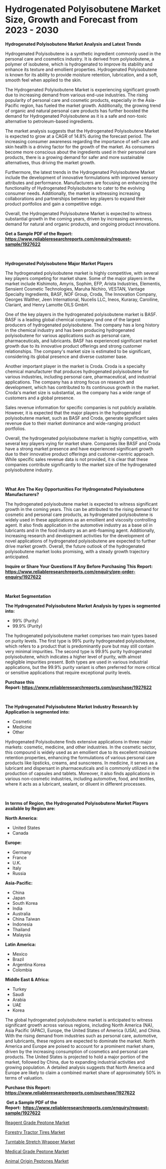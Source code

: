 <p><h1>Hydrogenated Polyisobutene Market Size, Growth and Forecast from 2023 - 2030</h1></p><p><strong>Hydrogenated Polyisobutene Market Analysis and Latest Trends</strong></p>
<p><p>Hydrogenated Polyisobutene is a synthetic ingredient commonly used in the personal care and cosmetics industry. It is derived from polyisobutene, a polymer of isobutene, which is hydrogenated to improve its stability and enhance its texture and emollient properties. Hydrogenated Polyisobutene is known for its ability to provide moisture retention, lubrication, and a soft, smooth feel when applied to the skin.</p><p>The Hydrogenated Polyisobutene Market is experiencing significant growth due to increasing demand from various end-use industries. The rising popularity of personal care and cosmetic products, especially in the Asia-Pacific region, has fueled the market growth. Additionally, the growing trend of organic and natural personal care products has further boosted the demand for Hydrogenated Polyisobutene as it is a safe and non-toxic alternative to petroleum-based ingredients.</p><p>The market analysis suggests that the Hydrogenated Polyisobutene Market is expected to grow at a CAGR of 14.8% during the forecast period. The increasing consumer awareness regarding the importance of self-care and skin health is a driving factor for the growth of the market. As consumers become more conscious about the ingredients used in their personal care products, there is a growing demand for safer and more sustainable alternatives, thus driving the market growth.</p><p>Furthermore, the latest trends in the Hydrogenated Polyisobutene Market include the development of innovative formulations with improved sensory attributes and performance. Manufacturers are focusing on enhancing the functionality of Hydrogenated Polyisobutene to cater to the evolving consumer needs. Additionally, the market is witnessing increasing collaborations and partnerships between key players to expand their product portfolios and gain a competitive edge.</p><p>Overall, the Hydrogenated Polyisobutene Market is expected to witness substantial growth in the coming years, driven by increasing awareness, demand for natural and organic products, and ongoing product innovations.</p></p>
<p><strong>Get a Sample PDF of the Report:&nbsp; <a href="https://www.reliableresearchreports.com/enquiry/request-sample/1927622">https://www.reliableresearchreports.com/enquiry/request-sample/1927622</a></strong></p>
<p>&nbsp;</p>
<p><strong>Hydrogenated Polyisobutene Major Market Players</strong></p>
<p><p>The hydrogenated polyisobutene market is highly competitive, with several key players competing for market share. Some of the major players in the market include Kishimoto, Amyris, Sophim, EFP, Arista Industries, Elementis, Sensient Cosmetic Technologies, Maruha Nichiro, VESTAN, Vantage Specialty Ingredients, BASF, NOF Group, Croda, The Innovation Company, Georges Walther, Jeen International, Nucelis LLC, Ineos, Kuraray, Caroiline, Clariant, and Henry Lamotte OILS GmbH.</p><p>One of the key players in the hydrogenated polyisobutene market is BASF. BASF is a leading global chemical company and one of the largest producers of hydrogenated polyisobutene. The company has a long history in the chemical industry and has been producing hydrogenated polyisobutene for various applications such as personal care, pharmaceuticals, and lubricants. BASF has experienced significant market growth due to its innovative product offerings and strong customer relationships. The company's market size is estimated to be significant, considering its global presence and diverse customer base.</p><p>Another important player in the market is Croda. Croda is a specialty chemical manufacturer that produces hydrogenated polyisobutene for various industries, including personal care, pharmaceutical, and industrial applications. The company has a strong focus on research and development, which has contributed to its continuous growth in the market. Croda's market size is substantial, as the company has a wide range of customers and a global presence.</p><p>Sales revenue information for specific companies is not publicly available. However, it is expected that the major players in the hydrogenated polyisobutene market, such as BASF and Croda, generate significant sales revenue due to their market dominance and wide-ranging product portfolios.</p><p>Overall, the hydrogenated polyisobutene market is highly competitive, with several key players vying for market share. Companies like BASF and Croda have a strong market presence and have experienced significant growth due to their innovative product offerings and customer-centric approach. While specific sales revenue data is not provided, it is clear that these companies contribute significantly to the market size of the hydrogenated polyisobutene industry.</p></p>
<p>&nbsp;</p>
<p><strong>What Are The Key Opportunities For Hydrogenated Polyisobutene Manufacturers?</strong></p>
<p><p>The hydrogenated polyisobutene market is expected to witness significant growth in the coming years. This can be attributed to the rising demand for cosmetic and personal care products, as hydrogenated polyisobutene is widely used in these applications as an emollient and viscosity controlling agent. It also finds application in the automotive industry as a base oil in lubricants and in the food industry as an anti-foaming agent. Additionally, increasing research and development activities for the development of novel applications of hydrogenated polyisobutene are expected to further drive market growth. Overall, the future outlook of the hydrogenated polyisobutene market looks promising, with a steady growth trajectory anticipated.</p></p>
<p><strong>Inquire or Share Your Questions If Any Before Purchasing This Report: <a href="https://www.reliableresearchreports.com/enquiry/pre-order-enquiry/1927622">https://www.reliableresearchreports.com/enquiry/pre-order-enquiry/1927622</a></strong></p>
<p>&nbsp;</p>
<p><strong>Market Segmentation</strong></p>
<p><strong>The Hydrogenated Polyisobutene Market Analysis by types is segmented into:</strong></p>
<p><ul><li>99% (Purity)</li><li>99.9% (Purity)</li></ul></p>
<p><p>The hydrogenated polyisobutene market comprises two main types based on purity levels. The first type is 99% purity hydrogenated polyisobutene, which refers to a product that is predominantly pure but may still contain very minimal impurities. The second type is 99.9% purity hydrogenated polyisobutene, which indicates a higher level of purity, with almost negligible impurities present. Both types are used in various industrial applications, but the 99.9% purity variant is often preferred for more critical or sensitive applications that require exceptional purity levels.</p></p>
<p><strong>Purchase this Report:&nbsp;<a href="https://www.reliableresearchreports.com/purchase/1927622">https://www.reliableresearchreports.com/purchase/1927622</a></strong></p>
<p>&nbsp;</p>
<p><strong>The Hydrogenated Polyisobutene Market Industry Research by Application is segmented into:</strong></p>
<p><ul><li>Cosmetic</li><li>Medicine</li><li>Other</li></ul></p>
<p><p>Hydrogenated Polyisobutene finds extensive applications in three major markets: cosmetic, medicine, and other industries. In the cosmetic sector, this compound is widely used as an emollient due to its excellent moisture retention properties, enhancing the formulations of various personal care products like lipsticks, creams, and sunscreens. In medicine, it serves as a lubricant and dispersant in pharmaceuticals and is commonly utilized in the production of capsules and tablets. Moreover, it also finds applications in various non-cosmetic industries, including automotive, food, and textiles, where it acts as a lubricant, sealant, or diluent in different processes.</p></p>
<p>&nbsp;</p>
<p><strong>In terms of Region, the Hydrogenated Polyisobutene Market Players available by Region are:</strong></p>
<p>
    <p> <strong> North America: </strong>
        <ul>
            <li>United States</li>
            <li>Canada</li>
        </ul>
        </p> 
    <p> <strong> Europe: </strong>
        <ul>
            <li>Germany</li>
            <li>France</li>
            <li>U.K.</li>
            <li>Italy</li>
            <li>Russia</li>
        </ul>
        </p> 
    <p> <strong> Asia-Pacific: </strong>
        <ul>
            <li>China</li>
            <li>Japan</li>
            <li>South Korea</li>
            <li>India</li>
            <li>Australia</li>
            <li>China Taiwan</li>
            <li>Indonesia</li>
            <li>Thailand</li>
            <li>Malaysia</li>
        </ul>
        </p> 
    <p> <strong> Latin America: </strong>
        <ul>
            <li>Mexico</li>
            <li>Brazil</li>
            <li>Argentina Korea</li>
            <li>Colombia</li>
        </ul>
        </p> 
    <p> <strong> Middle East & Africa: </strong>
        <ul>
            <li>Turkey</li>
            <li>Saudi</li>
            <li>Arabia</li>
            <li>UAE</li>
            <li>Korea</li>
        </ul>
    </p>
    </p>
<p><p>The global hydrogenated polyisobutene market is anticipated to witness significant growth across various regions, including North America (NA), Asia Pacific (APAC), Europe, the United States of America (USA), and China. With the rising demand from industries such as personal care, automotive, and lubricants, these regions are expected to dominate the market. North America and Europe are poised to account for a prominent market share, driven by the increasing consumption of cosmetics and personal care products. The United States is projected to hold a major portion of the market, followed by China, due to expanding industrial activities and growing population. A detailed analysis suggests that North America and Europe are likely to claim a combined market share of approximately 50% in terms of valuation.</p></p>
<p><strong>Purchase this Report: <a href="https://www.reliableresearchreports.com/purchase/1927622">https://www.reliableresearchreports.com/purchase/1927622</a></strong></p>
<p>&nbsp;<strong>Get a Sample PDF of the Report:&nbsp;&nbsp;<a href="https://www.reliableresearchreports.com/enquiry/request-sample/1927622">https://www.reliableresearchreports.com/enquiry/request-sample/1927622</a></strong></p>
<p><strong></strong></p>
<p><p><a href="https://www.linkedin.com/pulse/reagent-grade-peptone-market-research-report-provides-thorough-fdwze/">Reagent Grade Peptone Market</a></p><p><a href="https://medium.com/@torreyjones2023/forestry-tractor-tires-market-furnishes-information-on-market-share-market-trends-and-market-a76d0eb11787">Forestry Tractor Tires Market</a></p><p><a href="https://medium.com/@dannyharber1978/turntable-stretch-wrapper-market-furnishes-information-on-market-share-market-trends-and-market-03f6236d6439">Turntable Stretch Wrapper Market</a></p><p><a href="https://www.linkedin.com/pulse/medical-grade-peptone-market-challenges-opportunities-jltoe/">Medical Grade Peptone Market</a></p><p><a href="https://www.linkedin.com/pulse/animal-origin-peptones-market-insights-players-forecast-lajoe/">Animal Origin Peptones Market</a></p></p>